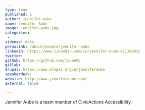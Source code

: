 ```yaml
---
type: team
published: 1
author: jennifer-aube
name: Jennifer Aube
image: jennifer-aube.jpg
categories:
 - 
sidenav: docs
permalink: /about/people/jennifer-aube
linkedin: https://www.linkedin.com/in/jennifer-aube-81119a91/
twitter: 
github: https://github.com/jaube05
gitlab: 
drupal: https://www.drupal.org/u/jenniferaube
speakerdeck: 
website: http://www.jenniferaube.com/
external: false

---
```


Jennifer Aube is a team member of CivicActions Accessibility.
